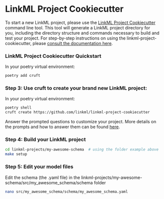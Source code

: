 # LinkML Project Cookiecutter

To start a new LinkML project, please use the [LinkML Project Cookiecutter](https://github.com/linkml/linkml-project-cookiecutter)
command line tool.  This tool will generate a LinkML project directory for you, including the directory structure 
and commands necessary to build and test your project.  For  step-by-step instructions on using the linkml-project-cookiecutter, please
[consult the documentation here](https://github.com/linkml/linkml-project-cookiecutter/blob/main/README.md).

### LinkML Project Cookiecutter Quickstart
In your poetry virtual environment:

```bash
poetry add cruft
```

### Step 3:  Use cruft to create your brand new LinkML project:

In your poetry virtual environment:

```bash
poetry shell
cruft create https://github.com/linkml/linkml-project-cookiecutter
```

Answer the prompted questions to customize your project.  More details on the prompts and how to answer 
them can be found [here]((https://github.com/linkml/linkml-project-cookiecutter/blob/main/README.md)).

### Step 4:  Build your LinkML project

```bash
cd linkml-projects/my-awesome-schema  # using the folder example above
make setup
```

### Step 5: Edit your model files

Edit the schema (the .yaml file) in the linkml-projects/my-awesome-schema/src/my_awesome_schema/schema folder
```bash
nano src/my_awesome_schema/schema/my_awesome_schema.yaml
```
